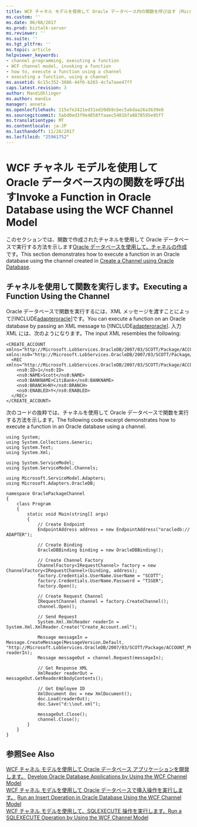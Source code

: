 ```yaml
---
title: WCF チャネル モデルを使用して Oracle データベース内の関数を呼び出す |Microsoft ドキュメント
ms.custom: ''
ms.date: 06/08/2017
ms.prod: biztalk-server
ms.reviewer: ''
ms.suite: ''
ms.tgt_pltfrm: ''
ms.topic: article
helpviewer_keywords:
- channel programming, executing a function
- WCF channel model, invoking a function
- how to, execute a function using a channel
- executing a function, using a channel
ms.assetid: 6c15c352-3086-44f6-b265-4c7a7aee47ff
caps.latest.revision: 3
author: MandiOhlinger
ms.author: mandia
manager: anneta
ms.openlocfilehash: 115e7e2421ed31ed20db9cbec5abdaa26a3639e8
ms.sourcegitcommit: 5abd0ed3f9e4858ffaaec5481bfa8878595e95f7
ms.translationtype: MT
ms.contentlocale: ja-JP
ms.lasthandoff: 11/28/2017
ms.locfileid: "25961752"
---
```

# <a name="invoke-a-function-in-oracle-database-using-the-wcf-channel-model"></a><span data-ttu-id="d064b-102">WCF チャネル モデルを使用して Oracle データベース内の関数を呼び出す</span><span class="sxs-lookup"><span data-stu-id="d064b-102">Invoke a Function in Oracle Database using the WCF Channel Model</span></span>
<span data-ttu-id="d064b-103">このセクションでは、関数で作成されたチャネルを使用して Oracle データベースで実行する方法を示します[Oracle データベースを使用して、チャネルの作成](../../adapters-and-accelerators/adapter-oracle-database/create-a-channel-using-oracle-database.md)です。</span><span class="sxs-lookup"><span data-stu-id="d064b-103">This section demonstrates how to execute a function in an Oracle database using the channel created in [Create a Channel using Oracle Database](../../adapters-and-accelerators/adapter-oracle-database/create-a-channel-using-oracle-database.md).</span></span>  
  
## <a name="executing-a-function-using-the-channel"></a><span data-ttu-id="d064b-104">チャネルを使用して関数を実行します。</span><span class="sxs-lookup"><span data-stu-id="d064b-104">Executing a Function Using the Channel</span></span>  
 <span data-ttu-id="d064b-105">Oracle データベースで関数を実行するには、XML メッセージを渡すことによって[!INCLUDE[adapteroracle](../../includes/adapteroracle-md.md)]です。</span><span class="sxs-lookup"><span data-stu-id="d064b-105">You can execute a function on an Oracle database by passing an XML message to [!INCLUDE[adapteroracle](../../includes/adapteroracle-md.md)].</span></span> <span data-ttu-id="d064b-106">入力 XML には、次のようになります。</span><span class="sxs-lookup"><span data-stu-id="d064b-106">The input XML resembles the following:</span></span>  
  
```  
<CREATE_ACCOUNT xmlns="http://Microsoft.LobServices.OracleDB/2007/03/SCOTT/Package/ACCOUNT_PKG" xmlns:ns0="http://Microsoft.LobServices.OracleDB/2007/03/SCOTT/Package/ACCOUNT_PKG/CREATE_ACCOUNT">  
  <REC xmlns="http://Microsoft.LobServices.OracleDB/2007/03/SCOTT/Package/ACCOUNT_PKG">  
    <ns0:ID>1</ns0:ID>  
    <ns0:NAME>Scott</ns0:NAME>  
    <ns0:BANKNAME>CitiBank</ns0:BANKNAME>  
    <ns0:BRANCH>NY</ns0:BRANCH>  
    <ns0:ENABLED>Y</ns0:ENABLED>  
  </REC>  
</CREATE_ACCOUNT>  
```  
  
 <span data-ttu-id="d064b-107">次のコードの抜粋では、チャネルを使用して Oracle データベースで関数を実行する方法を示します。</span><span class="sxs-lookup"><span data-stu-id="d064b-107">The following code excerpt demonstrates how to execute a function in an Oracle database using a channel.</span></span>  
  
```  
using System;  
using System.Collections.Generic;  
using System.Text;  
using System.Xml;  
  
using System.ServiceModel;  
using System.ServiceModel.Channels;  
  
using Microsoft.ServiceModel.Adapters;  
using Microsoft.Adapters.OracleDB;  
  
namespace OraclePackageChannel  
{  
    class Program  
    {  
        static void Main(string[] args)  
        {  
            // Create Endpoint  
            EndpointAddress address = new EndpointAddress("oracledb:// ADAPTER");  
  
            // Create Binding  
            OracleDBBinding binding = new OracleDBBinding();  
  
            // Create Channel Factory  
            ChannelFactory<IRequestChannel> factory = new ChannelFactory<IRequestChannel>(binding, address);  
            factory.Credentials.UserName.UserName = "SCOTT";  
            factory.Credentials.UserName.Password = "TIGER";  
            factory.Open();  
  
            // Create Request Channel  
            IRequestChannel channel = factory.CreateChannel();  
            channel.Open();  
  
            // Send Request  
            System.Xml.XmlReader readerIn = System.Xml.XmlReader.Create("Create_Account.xml");  
  
            Message messageIn = Message.CreateMessage(MessageVersion.Default, "http://Microsoft.LobServices.OracleDB/2007/03/SCOTT/Package/ACCOUNT_PKG/CREATE_ACCOUNT", readerIn);  
            Message messageOut = channel.Request(messageIn);  
  
            // Get Response XML  
            XmlReader readerOut = messageOut.GetReaderAtBodyContents();  
  
            // Get Employee ID  
            XmlDocument doc = new XmlDocument();  
            doc.Load(readerOut);  
            doc.Save("d:\\out.xml");  
  
            messageOut.Close();  
            channel.Close();  
        }  
    }  
}  
```  
  
## <a name="see-also"></a><span data-ttu-id="d064b-108">参照</span><span class="sxs-lookup"><span data-stu-id="d064b-108">See Also</span></span>  
 <span data-ttu-id="d064b-109">[WCF チャネル モデルを使用して Oracle データベース アプリケーションを開発します。](../../adapters-and-accelerators/adapter-oracle-database/develop-oracle-database-applications-using-the-wcf-channel-model.md) </span><span class="sxs-lookup"><span data-stu-id="d064b-109">[Develop Oracle Database Applications by Using the WCF Channel Model](../../adapters-and-accelerators/adapter-oracle-database/develop-oracle-database-applications-using-the-wcf-channel-model.md) </span></span>  
 <span data-ttu-id="d064b-110">[WCF チャネル モデルを使用して Oracle データベースで挿入操作を実行します。](../../adapters-and-accelerators/adapter-oracle-database/run-an-insert-operation-in-oracle-database-using-the-wcf-channel-model.md) </span><span class="sxs-lookup"><span data-stu-id="d064b-110">[Run an Insert Operation in Oracle Database Using the WCF Channel Model](../../adapters-and-accelerators/adapter-oracle-database/run-an-insert-operation-in-oracle-database-using-the-wcf-channel-model.md) </span></span>  
 [<span data-ttu-id="d064b-111">WCF チャネル モデルを使用して、SQLEXECUTE 操作を実行します。</span><span class="sxs-lookup"><span data-stu-id="d064b-111">Run a SQLEXECUTE Operation by Using the WCF Channel Model</span></span>](../../adapters-and-accelerators/adapter-oracle-database/run-a-sqlexecute-operation-in-oracle-database-using-the-wcf-channel-model.md)